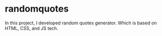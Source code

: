 # randomquotes
In this project, I developed random quotes generator. Which is based on HTML, CSS, and JS tech. 
